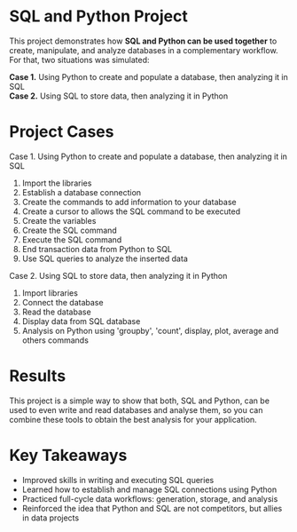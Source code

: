 # SQL and Python Project
This project demonstrates how **SQL and Python can be used together** to create, manipulate, and analyze databases in a complementary workflow. For that, two situations was simulated:

**Case 1.** Using Python to create and populate a database, then analyzing it in SQL <br /> 
**Case 2.** Using SQL to store data, then analyzing it in Python

# Project Cases
Case 1. Using Python to create and populate a database, then analyzing it in SQL
1. Import the libraries
2. Establish a database connection
3. Create the commands to add information to your database
4. Create a cursor to allows the SQL command to be executed
5. Create the variables
6. Create the SQL command
7. Execute the SQL command
8. End transaction data from Python to SQL
9. Use SQL queries to analyze the inserted data  
   
Case 2. Using SQL to store data, then analyzing it in Python
1. Import libraries
2. Connect the database
3. Read the database
4. Display data from SQL database
5. Analysis on Python using 'groupby', 'count', display, plot, average and others commands

# Results
This project is a simple way to show that both, SQL and Python, can be used to even write and read databases and analyse them, so you can combine these tools to obtain the best analysis for your application. 


# Key Takeaways
- Improved skills in writing and executing SQL queries
- Learned how to establish and manage SQL connections using Python
- Practiced full-cycle data workflows: generation, storage, and analysis
- Reinforced the idea that Python and SQL are not competitors, but allies in data projects



